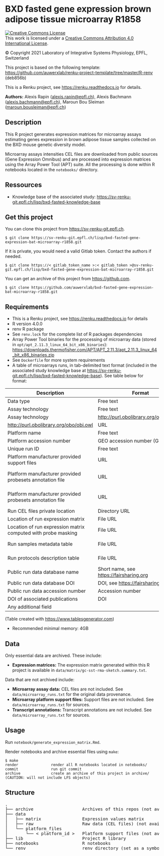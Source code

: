 # BXD fasted gene expression brown adipose tissue microarray R1858

<a rel="license" href="http://creativecommons.org/licenses/by/4.0/"><img alt="Creative Commons License" style="border-width:0" src="https://i.creativecommons.org/l/by/4.0/88x31.png" /></a><br />This work is licensed under a <a rel="license" href="http://creativecommons.org/licenses/by/4.0/">Creative Commons Attribution 4.0 International License</a>.

© Copyright 2021 Laboratory of Integrative Systems Physiology, EPFL, Switzerland

This project is based on the following template: https://github.com/auwerxlab/renku-project-template/tree/master/R-renv (deb856b)

This is a Renku project, see https://renku.readthedocs.io for details.

**Authors:** Alexis Rapin (alexis.rapin@epfl.ch), Alexis Bachmann (alexis.bachmann@epfl.ch), Maroun Bou Sleiman (maroun.bousleiman@epfl.ch)

## Description

This R project generates expression matrices for microarray assays estimating genes expression in brown adipose tissue samples collected on the BXD mouse genetic diversity model.

Microarray assays intensities CEL files are downloaded from public sources (Gene Expression Omnibus) and are processed into expression matrices using the Array Power Tool (APT) suite. All the processing is done within R notebooks located in the ``notebooks/`` directory.

## Ressources

- Knowledge base of the associated study: https://sv-renku-git.epfl.ch/lisp/bxd-fasted-knowledge-base

## Get this project

You can clone this project from https://sv-renku-git.epfl.ch.
```
$ git clone https://sv-renku-git.epfl.ch/lisp/bxd-fasted-gene-expression-bat-microarray-r1858.git
```

If it is private, you would need a valid Gitlab token. Contact the authors if needed.
```
$ git clone https://< gitlab_token_name >:< gitlab_token >@sv-renku-git.epfl.ch/lisp/bxd-fasted-gene-expression-bat-microarray-r1858.git
```

You can get an archive of this project from https://github.com.
```
$ git clone https://github.com/auwerxlab/bxd-fasted-gene-expression-bat-microarray-r1858.git
```

## Requirements

- This is a Renku project, see https://renku.readthedocs.io for details
- R version 4.0.0
- renv R package
- See ``renv.lock`` for the complete list of R packages dependencies
- Array Power Tool binaries for the processing of microarray data (stored in ``opt/apt_2.11.3_linux_64_bit_x86_binaries``): https://downloads.thermofisher.com/APT/APT_2.11.3/apt_2.11.3_linux_64_bit_x86_binaries.zip
- See ``Dockerfile`` for more system requirements
- A table of microarrays runs, in tab-delimited text format (included in the associated study knowledge base at https://sv-renku-git.epfl.ch/lisp/bxd-fasted-knowledge-base).
See table below for format:

| Description                                                   | Format                                  | Example                                                                                                        | Requirement |
|---------------------------------------------------------------|-----------------------------------------|----------------------------------------------------------------------------------------------------------------|-------------|
| Data type                                                     | Free text                               | Gene expression                                                                                                | Optional    |
| Assay technology                                              | Free text                               | microarray                                                                                                     | Optional    |
| Assay technology                                              | http://purl.obolibrary.org/obo/obi.owl  | microarray                                                                                                     | Desired     |
| http://purl.obolibrary.org/obo/obi.owl                        | URL                                     | http://purl.obolibrary.org/obo/OBI_0400147                                                                     | Optional    |
| Platform name                                                 | Free text                               | Affymetrix Mouse Gene 1.0 ST Array                                                                             | Required    |
| Platform accession number                                     | GEO accession number (GPLxxxx)          | GPL6246                                                                                                        | Required    |
| Unique run ID                                                 | Free text                               | R1234                                                                                                          | Required    |
| Platform manufacturer provided support files                  | URL                                     | http://media.affymetrix.com/analysis/downloads/lf/wt/                                                          | Required    |
| Platform manufacturer provided probesets annotation file      | URL                                     | https://sec-assets.thermofisher.com/TFS-Assets/LSG/Support-Files/MoGene-1_0-st-v1-na36-mm10-transcript-csv.zip | Optional    |
| Platform manufacturer provided probesets annotation file      | URL                                     | https://sec-assets.thermofisher.com/TFS-Assets/LSG/Support-Files/MoGene-1_0-st-v1-na36-mm10-probeset-csv.zip   | Optional    |
| Run CEL files private location                                | Directory URL                           | https://< server_name >:< path/to/run/data >/                                                                  | Optional    |
| Location of run expression matrix                             | File URL                                | https://< server_name >:< path/to/run/data >/                                                                  | Optional    |
| Location of run expression matrix computed with probe masking | File URL                                | https://< server_name >:< path/to/run/data >/                                                                  | Optional    |
| Run samples metadata table                                    | File URL                                | https://< server_name >:< path/to/run/metadata_file.txt >                                                      | Required    |
| Run protocols description table                               | File URL                                | https://< server_name >:< path/to/run/metadata_file.txt >                                                      | Desired     |
| Public run data database name                                 | Short name, see https://fairsharing.org | GEO                                                                                                            | Desired     |
| Public run data database DOI                                  | DOI, see https://fairsharing.org        | 10.25504/FAIRsharing.5hc8vt                                                                                    | Desired     |
| Public run data accession number                              | Accession number                        | GSE60149                                                                                                       | Required    |
| DOI of associated publications                                | DOI                                     | 10.1126/science.aad0189                                                                                        | Desired     |
| Any additional field                                          |                                         |                                                                                                                | Optional    |

(Table created with https://www.tablesgenerator.com)

- Recommended minimal memory: 4GB

## Data

Only essential data are archived. These include:

- **Expression matrices:** The expression matrix generated within this R project is available in ``data/matrix/gc-sst-rma-sketch.summary.txt``.

Data that are not archived include:

- **Microarray assay data:** CEL files are not included. See ``data/microarray_runs.txt`` for the original data provenance.
- **Microarray platform support files:** Support files are not included. See ``data/microarray_runs.txt`` for sources.
- **Transcript annotations:** Transcript annotations are not included. See ``data/microarray_runs.txt`` for sources.

## Usage

Run ``notebook/generate_expression_matrix.Rmd``.

Render notebooks and archive essential files using ``make``:

```
$ make
render               render all R notebooks located in notebooks/
commit               run git commit
archive              create an archive of this project in archive/ (CAUTION: will not include LFS objects)
```

## Structure

<pre>
.
├── archive                   Archives of this repos (not available in an archive)
├── data                      
│   ├── matrix                Expression values matrix
│   ├── raw                   Raw data (CEL files) (not available in an archive)
│   └── platform_files        
│       └── < platform_id >   Platform support files (not available in an archive)
├── lib                       Project R library
├── notebooks                 R notebooks
└── renv                      renv directory (set as a symbolic link in renku projects, not available in an archive)
</pre>


